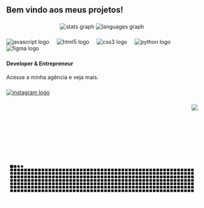 <h2 align="left">Bem vindo aos meus projetos!</h2>

###

<div align="center">
  <img src="https://github-readme-stats.vercel.app/api?username=gabdeschamps&hide_title=false&hide_rank=false&show_icons=true&include_all_commits=true&count_private=true&disable_animations=false&theme=dark&locale=en&hide_border=false" height="150" alt="stats graph"  />
  <img src="https://github-readme-stats.vercel.app/api/top-langs?username=gabdeschamps&locale=en&hide_title=false&layout=compact&card_width=320&langs_count=5&theme=merko&hide_border=false" height="150" alt="languages graph"  />
</div>

###

<div align="left">
  <img src="https://cdn.jsdelivr.net/gh/devicons/devicon/icons/javascript/javascript-original.svg" height="30" alt="javascript logo"  />
  <img width="12" />
  <img src="https://cdn.jsdelivr.net/gh/devicons/devicon/icons/html5/html5-original.svg" height="30" alt="html5 logo"  />
  <img width="12" />
  <img src="https://cdn.jsdelivr.net/gh/devicons/devicon/icons/css3/css3-original.svg" height="30" alt="css3 logo"  />
  <img width="12" />
  <img src="https://cdn.jsdelivr.net/gh/devicons/devicon/icons/python/python-original.svg" height="30" alt="python logo"  />
  <img width="12" />
  <img src="https://cdn.jsdelivr.net/gh/devicons/devicon/icons/figma/figma-original.svg" height="30" alt="figma logo" />
</div>

###

<h4 align="left"> Developer & Entrepreneur </h4>
<p align="left">Acesse a minha agência e veja mais.</p>

###

<div align="righ">
  <a href="https://www.instagram.com/oce.tech?utm_source=ig_web_button_share_sheet&igsh=ZDNlZDc0MzIxNw==" target="_blank">
    <img src="https://img.shields.io/static/v1?message=Oce.tech&logo=instagram&label=&color=0E3141&logoColor=white&labelColor=&style=for-the-badge" height="35" alt="instagram logo"  />
  </a>
</div>

###

<img align="right" height="150" src="https://media.giphy.com/media/3ofT5ShQemOufA5Ef6/giphy.gif?cid=790b7611vi20ferrjg37i6zlfmjmy4d50g2xrd19jafg2ry8&ep=v1_gifs_search&rid=giphy.gif&ct=g"  />

###

<img src="https://raw.githubusercontent.com/gabdeschamps/gabdeschamps/output/snake.svg" alt="Snake animation" />

###
